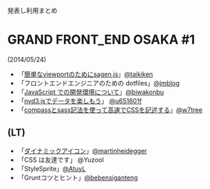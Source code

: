 発表し利用まとめ

# GRAND FRONT_END OSAKA #1

(2014/05/24) 

 - 「[簡単なviewportのためにsagen.js](http://www.slideshare.net/taikiken/viewport-sagenjs)」[@taikiken](https://github.com/taikiken)
 - 「フロントエンドエンジニアのための dotfiles」[@jmblog](https://github.com/jmblog)
 - 「[JavaScript での開発環境について](http://www.slideshare.net/HigashigawaRyo/ss-35070487)」[@biwakonbu](https://github.com/biwakonbu)
 - 「[nvd3.jsでデータを楽しもう](http://www.slideshare.net/kousuketakeuhi/grand-font-engineerosaka1st)」 [@u651601f](https://github.com/u651601f)
 - 「[compassとsass記法を使って高速でCSSを記述する](https://github.com/w7tree/compass_test)」[@w7tree](https://github.com/w7tree)

## (LT)

 - 「[ダイナミックアイコン](https://github.com/grand-front-end-osaka/presentations/tree/master/gfeo1/dynamic_icons)」[@martinheidegger](https://github.com/martinheidegger)
 - 「CSS は友達です」 @Yuzool
 - 「StyleSprite」[@AtuyL](https://github.com/AtuyL)
 - 「Gruntコツとヒント」[@bebensiganteng](https://github.com/bebensiganteng)
